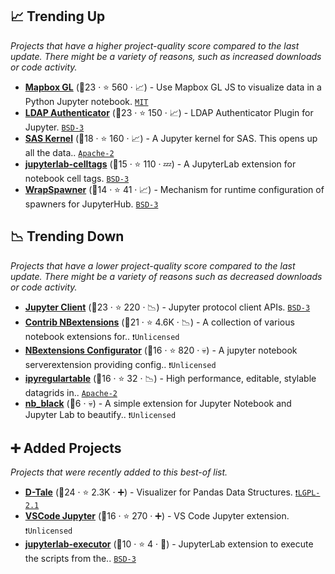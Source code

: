 ## 📈 Trending Up

_Projects that have a higher project-quality score compared to the last update. There might be a variety of reasons, such as increased downloads or code activity._

- <b><a href="https://github.com/mapbox/mapboxgl-jupyter">Mapbox GL</a></b> (🥈23 ·  ⭐ 560 · 📈) - Use Mapbox GL JS to visualize data in a Python Jupyter notebook. <code><a href="http://bit.ly/34MBwT8">MIT</a></code>
- <b><a href="https://github.com/jupyterhub/ldapauthenticator">LDAP Authenticator</a></b> (🥇23 ·  ⭐ 150 · 📈) - LDAP Authenticator Plugin for Jupyter. <code><a href="http://bit.ly/3aKzpTv">BSD-3</a></code>
- <b><a href="https://github.com/sassoftware/sas_kernel">SAS Kernel</a></b> (🥈18 ·  ⭐ 160 · 📈) - A Jupyter kernel for SAS. This opens up all the data.. <code><a href="http://bit.ly/3nYMfla">Apache-2</a></code>
- <b><a href="https://github.com/jupyterlab/jupyterlab-celltags">jupyterlab-celltags</a></b> (🥉15 ·  ⭐ 110 · 💤) - A JupyterLab extension for notebook cell tags. <code><a href="http://bit.ly/3aKzpTv">BSD-3</a></code>
- <b><a href="https://github.com/jupyterhub/wrapspawner">WrapSpawner</a></b> (🥉14 ·  ⭐ 41 · 📈) - Mechanism for runtime configuration of spawners for JupyterHub. <code><a href="http://bit.ly/3aKzpTv">BSD-3</a></code>

## 📉 Trending Down

_Projects that have a lower project-quality score compared to the last update. There might be a variety of reasons such as decreased downloads or code activity._

- <b><a href="https://github.com/jupyter/jupyter_client">Jupyter Client</a></b> (🥈23 ·  ⭐ 220 · 📉) - Jupyter protocol client APIs. <code><a href="http://bit.ly/3aKzpTv">BSD-3</a></code>
- <b><a href="https://github.com/ipython-contrib/jupyter_contrib_nbextensions">Contrib NBextensions</a></b> (🥇21 ·  ⭐ 4.6K · 📉) - A collection of various notebook extensions for.. <code>❗Unlicensed</code>
- <b><a href="https://github.com/Jupyter-contrib/jupyter_nbextensions_configurator">NBextensions Configurator</a></b> (🥉16 ·  ⭐ 820 · 💀) - A jupyter notebook serverextension providing config.. <code>❗Unlicensed</code>
- <b><a href="https://github.com/jpmorganchase/ipyregulartable">ipyregulartable</a></b> (🥉16 ·  ⭐ 32 · 📉) - High performance, editable, stylable datagrids in.. <code><a href="http://bit.ly/3nYMfla">Apache-2</a></code>
- <b><a href="{}">nb_black</a></b> (🥉6 · 💀) - A simple extension for Jupyter Notebook and Jupyter Lab to beautify.. <code>❗Unlicensed</code>

## ➕ Added Projects

_Projects that were recently added to this best-of list._

- <b><a href="https://github.com/man-group/dtale">D-Tale</a></b> (🥈24 ·  ⭐ 2.3K · ➕) - Visualizer for Pandas Data Structures. <code><a href="https://tldrlegal.com/search?q=LGPL-2.1">❗️LGPL-2.1</a></code>
- <b><a href="https://github.com/microsoft/vscode-jupyter">VSCode Jupyter</a></b> (🥉16 ·  ⭐ 270 · ➕) - VS Code Jupyter extension. <code>❗Unlicensed</code>
- <b><a href="https://github.com/gavincyi/jupyterlab-executor">jupyterlab-executor</a></b> (🥉10 ·  ⭐ 4 · 🐣) - JupyterLab extension to execute the scripts from the.. <code><a href="http://bit.ly/3aKzpTv">BSD-3</a></code>

